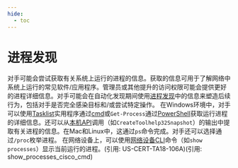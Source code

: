 ```yaml
---
hide:
  - toc
---
```


# 进程发现

对手可能会尝试获取有关系统上运行的进程的信息。获取的信息可用于了解网络中系统上运行的常见软件/应用程序。管理员或其他提升的访问权限可能会提供更好的进程详细信息。对手可能会在自动化发现期间使用[进程发现](https://attack.mitre.org/techniques/T1057)中的信息来塑造后续行为，包括对手是否完全感染目标和/或尝试特定操作。  在Windows环境中，对手可以使用[Tasklist](https://attack.mitre.org/software/S0057)实用程序通过[cmd](https://attack.mitre.org/software/S0106)或<code>Get-Process</code>通过[PowerShell](https://attack.mitre.org/techniques/T1059/001)获取运行进程的详细信息。还可以从[本机API](https://attack.mitre.org/techniques/T1106)调用（如<code>CreateToolhelp32Snapshot</code>）的输出中提取有关进程的信息。在Mac和Linux中，这通过<code>ps</code>命令完成。对手还可以选择通过`/proc`枚举进程。  在网络设备上，可以使用[网络设备CLI](https://attack.mitre.org/techniques/T1059/008)命令（如`show processes`）显示当前运行的进程。(引用: US-CERT-TA18-106A)(引用: show_processes_cisco_cmd)
